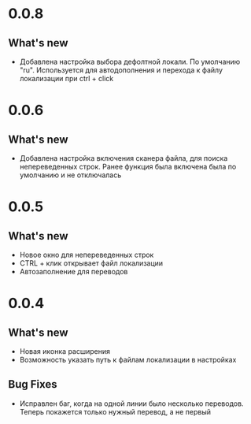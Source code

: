 0.0.8
====
## What's new
 - Добавлена настройка выбора дефолтной локали. По умолчанию "ru". Используется для автодополнения и перехода к файлу локализации при ctrl + click

0.0.6
====
## What's new
 - Добавлена настройка включения сканера файла, для поиска непереведенных строк. Ранее функция была включена была по умолчанию и не отключалась

0.0.5
====
## What's new
 - Новое окно для непереведенных строк
 - CTRL + клик открывает файл локализации
 - Автозаполнение для переводов

0.0.4
====
## What's new
 - Новая иконка расширения
 - Возможность указать путь к файлам локализации в настройках

## Bug Fixes
 - Исправлен баг, когда на одной линии было несколько переводов. Теперь покажется только нужный перевод, а не первый
